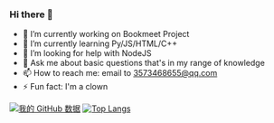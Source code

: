 ### Hi there 👋



- 🔭 I’m currently working on Bookmeet Project
- 🌱 I’m currently learning Py/JS/HTML/C++
- 🤔 I’m looking for help with NodeJS
- 💬 Ask me about basic questions that's in my range of knowledge
- 📫 How to reach me: email to 3573468655@qq.com
- ⚡ Fun fact: I'm a clown


[![我的 GitHub 数据](https://github-readme-stats.vercel.app/api?username=itray25)]()
[![Top Langs](https://github-readme-stats.vercel.app/api/top-langs/?username=itray25)]()
